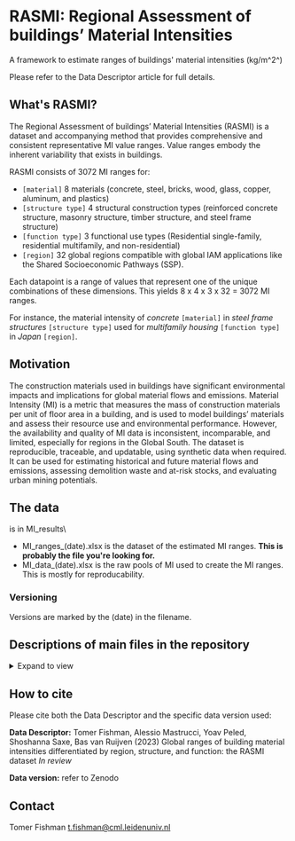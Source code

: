 # RASMI: Regional Assessment of buildings’ Material Intensities

A framework to estimate ranges of buildings' material intensities (kg/m^2^)

Please refer to the Data Descriptor article for full details.

## What's RASMI?

The Regional Assessment of buildings’ Material Intensities (RASMI) is a dataset and accompanying method that provides comprehensive and consistent representative MI value ranges. Value ranges embody the inherent variability that exists in buildings. 

RASMI consists of 3072 MI ranges for:
- `[material]` 8 materials (concrete, steel, bricks, wood, glass, copper, aluminum, and plastics) 
- `[structure type]` 4 structural construction types (reinforced concrete structure, masonry structure, timber structure, and steel frame structure) 
- `[function type]` 3 functional use types (Residential single-family, residential multifamily, and non-residential) 
- `[region]` 32 global regions compatible with global IAM applications like the Shared Socioeconomic Pathways (SSP). 

Each datapoint is a range of values that represent one of the unique combinations of these dimensions. This yields 8 x 4 x 3 x 32 = 3072 MI ranges.

For instance, the material intensity of *concrete* `[material]` in *steel frame structures* `[structure type]` used for *multifamily housing* `[function type]` in *Japan* `[region]`.

## Motivation

The construction materials used in buildings have significant environmental impacts and implications for global material flows and emissions. Material Intensity (MI) is a metric that measures the mass of construction materials per unit of floor area in a building, and is used to model buildings’ materials and assess their resource use and environmental performance. However, the availability and quality of MI data is inconsistent, incomparable, and limited, especially for regions in the Global South. 
The dataset is reproducible, traceable, and updatable, using synthetic data when required. It can be used for estimating historical and future material flows and emissions, assessing demolition waste and at-risk stocks, and evaluating urban mining potentials.

## The data
is in MI_results\
- MI_ranges_(date).xlsx is the dataset of the estimated MI ranges. **This is probably the file you're looking for.** 
- MI_data_(date).xlsx is the raw pools of MI used to create the MI ranges. This is mostly for reproducability.

### Versioning
Versions are marked by the (date) in the filename.

## Descriptions of main files in the repository
<details>
<summary>Expand to view</summary>

| Folder | File | Decription |
|-|-|-|
|(root) |MI_estimator.py |Python 3 code to create the MI ranges |
|MI_results |See above | |
|data_input_and_ml_processing\ |buildings_v2.xlsx |data from the Heeren & Fishman DB |
| |buildings_v2-structure_type_ML.ows |classification of structure types (Orange suite file) |
| |buildings_v2-structure_type_ML.xlsx |output of the classification of structure types |
|postestimation\ |various files |outputs of the postestimation code in MI_estimator.py |
|tests\ | various folders and files |outputs of the tests of cross validation and effects of the pool size on the MI results |

Refer to the Data Descriptor article for details.
</details>

## How to cite
Please cite both the Data Descriptor and the specific data version used:

**Data Descriptor:** Tomer Fishman, Alessio Mastrucci, Yoav Peled, Shoshanna Saxe, Bas van Ruijven (2023) Global ranges of building material intensities differentiated by region, structure, and function: the RASMI dataset *In review*

**Data version:** refer to Zenodo

## Contact
Tomer Fishman t.fishman@cml.leidenuniv.nl
